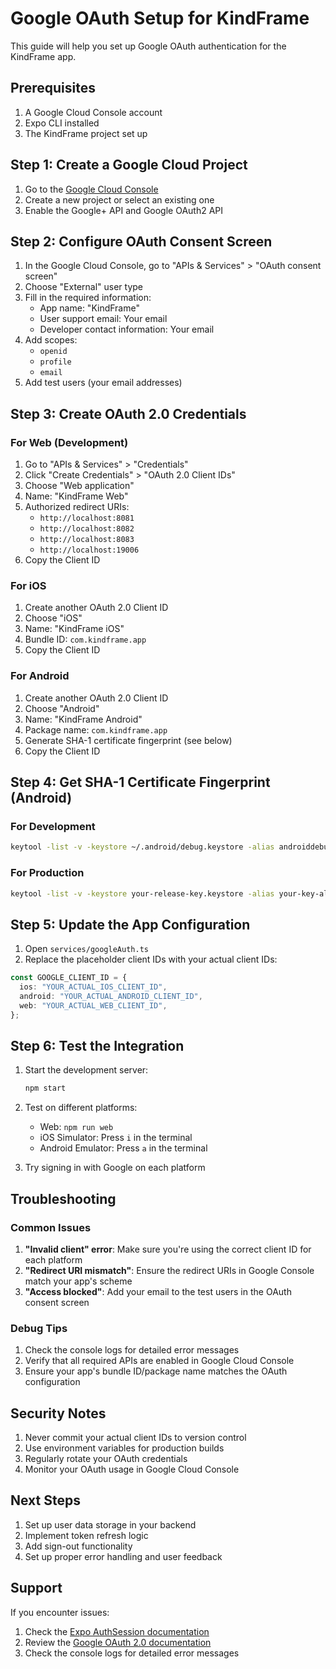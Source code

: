 # Google OAuth Setup for KindFrame

This guide will help you set up Google OAuth authentication for the KindFrame app.

## Prerequisites

1. A Google Cloud Console account
2. Expo CLI installed
3. The KindFrame project set up

## Step 1: Create a Google Cloud Project

1. Go to the [Google Cloud Console](https://console.cloud.google.com/)
2. Create a new project or select an existing one
3. Enable the Google+ API and Google OAuth2 API

## Step 2: Configure OAuth Consent Screen

1. In the Google Cloud Console, go to "APIs & Services" > "OAuth consent screen"
2. Choose "External" user type
3. Fill in the required information:
   - App name: "KindFrame"
   - User support email: Your email
   - Developer contact information: Your email
4. Add scopes:
   - `openid`
   - `profile`
   - `email`
5. Add test users (your email addresses)

## Step 3: Create OAuth 2.0 Credentials

### For Web (Development)

1. Go to "APIs & Services" > "Credentials"
2. Click "Create Credentials" > "OAuth 2.0 Client IDs"
3. Choose "Web application"
4. Name: "KindFrame Web"
5. Authorized redirect URIs:
   - `http://localhost:8081`
   - `http://localhost:8082`
   - `http://localhost:8083`
   - `http://localhost:19006`
6. Copy the Client ID

### For iOS

1. Create another OAuth 2.0 Client ID
2. Choose "iOS"
3. Name: "KindFrame iOS"
4. Bundle ID: `com.kindframe.app`
5. Copy the Client ID

### For Android

1. Create another OAuth 2.0 Client ID
2. Choose "Android"
3. Name: "KindFrame Android"
4. Package name: `com.kindframe.app`
5. Generate SHA-1 certificate fingerprint (see below)
6. Copy the Client ID

## Step 4: Get SHA-1 Certificate Fingerprint (Android)

### For Development

```bash
keytool -list -v -keystore ~/.android/debug.keystore -alias androiddebugkey -storepass android -keypass android
```

### For Production

```bash
keytool -list -v -keystore your-release-key.keystore -alias your-key-alias
```

## Step 5: Update the App Configuration

1. Open `services/googleAuth.ts`
2. Replace the placeholder client IDs with your actual client IDs:

```typescript
const GOOGLE_CLIENT_ID = {
  ios: "YOUR_ACTUAL_IOS_CLIENT_ID",
  android: "YOUR_ACTUAL_ANDROID_CLIENT_ID",
  web: "YOUR_ACTUAL_WEB_CLIENT_ID",
};
```

## Step 6: Test the Integration

1. Start the development server:

   ```bash
   npm start
   ```

2. Test on different platforms:

   - Web: `npm run web`
   - iOS Simulator: Press `i` in the terminal
   - Android Emulator: Press `a` in the terminal

3. Try signing in with Google on each platform

## Troubleshooting

### Common Issues

1. **"Invalid client" error**: Make sure you're using the correct client ID for each platform
2. **"Redirect URI mismatch"**: Ensure the redirect URIs in Google Console match your app's scheme
3. **"Access blocked"**: Add your email to the test users in the OAuth consent screen

### Debug Tips

1. Check the console logs for detailed error messages
2. Verify that all required APIs are enabled in Google Cloud Console
3. Ensure your app's bundle ID/package name matches the OAuth configuration

## Security Notes

1. Never commit your actual client IDs to version control
2. Use environment variables for production builds
3. Regularly rotate your OAuth credentials
4. Monitor your OAuth usage in Google Cloud Console

## Next Steps

1. Set up user data storage in your backend
2. Implement token refresh logic
3. Add sign-out functionality
4. Set up proper error handling and user feedback

## Support

If you encounter issues:

1. Check the [Expo AuthSession documentation](https://docs.expo.dev/versions/latest/sdk/auth-session/)
2. Review the [Google OAuth 2.0 documentation](https://developers.google.com/identity/protocols/oauth2)
3. Check the console logs for detailed error messages
